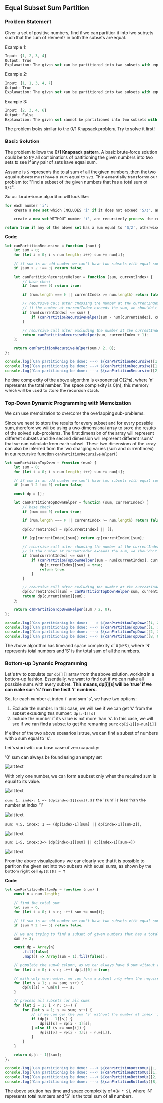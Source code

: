 ## Equal Subset Sum Partition

### Problem Statement

Given a set of positive numbers, find if we can partition it into two subsets such that the sum of elements in both the subsets are equal.

Example 1:

```js
Input: {1, 2, 3, 4}
Output: True
Explanation: The given set can be partitioned into two subsets with equal sum: {1, 4} and {2, 3}
```

Example 2:

```js
Input: {1, 1, 3, 4, 7}
Output: True
Explanation: The given set can be partitioned into two subsets with equal sum: {1, 3, 4} and {1, 7}
```

Example 3:

```js
Input: {2, 3, 4, 6}
Output: False
Explanation: The given set cannot be partitioned into two subsets with equal sum.
```

The problem looks similar to the 0/1 Knapsack problem. Try to solve it first!

### Basic Solution

The problem follows the **0/1 Knapsack pattern**. A basic brute-force solution could be to try all combinations of partitioning the given numbers into two sets to see if any pair of sets have equal sum.

Assume is `S` represents the total sum of all the given numbers, then the two equal subsets must have a sum equal to `S/2`. This essentially transforms our problem to: "Find a subset of the given numbers that has a total sum of `S/2`".

So our brute-force algorithm will look like:

```js
for each number 'i':
    create a new set which INCLUDES 'i' if it does not exceed 'S/2', and recursively process the remaining numbers.

    create a new set WITHOUT number 'i', and recursively process the remaining items

return true if any of the above set has a sum equal to 'S/2', otherwise return false;
```

**Code**:

```js
let canPartitionRecursive = function (num) {
    let sum = 0;
    for (let i = 0; i < num.length; i++) sum += num[i];

    // if sum is an odd number we can't have two subsets with equal sum
    if (sum % 2 !== 0) return false;

    let canPartitionRecursiveHelper = function (sum, currentIndex) {
        // base check
        if (sum === 0) return true;

        if (num.length === 0 || currentIndex >= num.length) return false;

        // recursive call after choosing the number at the currentIndex
        // if the number at currentIndex exceeds the sum, we shouldn't process this
        if (num[currentIndex] <= sum) {
            if (canPartitionRecursiveHelper(sum - num[currentIndex], currentIndex + 1)) return true;
        }

        // recursive call after excluding the number at the currentIndex
        return canPartitionRecursiveHelper(sum, currentIndex + 1);
    };

    return canPartitionRecursiveHelper(sum / 2, 0);
};

console.log(`Can partitioning be done: ---> ${canPartitionRecursive([1, 2, 3, 4])}`);
console.log(`Can partitioning be done: ---> ${canPartitionRecursive([1, 1, 3, 4, 7])}`);
console.log(`Can partitioning be done: ---> ${canPartitionRecursive([2, 3, 4, 6])}`);
```

he time complexity of the above algorithm is exponential O(2^n), where ‘n’ represents the total number. The space complexity is O(n), this memory which will be used to store the recursion stack.

### Top-Down Dynamic Programming with Memoization

We can use memoization to overcome the overlapping sub-problems.

Since we need to store the results for every subset and for every possible sum, therefore we will be using a two-dimensional array to store the results of the solved sub-problems. The first dimension of the array will represent different subsets and the second dimension will represent different ‘sums’ that we can calculate from each subset. These two dimensions of the array can also be inferred from the two changing values (sum and currentIndex) in our recursive function `canPartitionRecursiveHelper()`

```js
let canPartitionTopDown = function (num) {
    let sum = 0;
    for (let i = 0; i < num.length; i++) sum += num[i];

    // if sum is an odd number we can't have two subsets with equal sum
    if (sum % 2 !== 0) return false;

    const dp = [];

    let canPartitionTopDownHelper = function (sum, currentIndex) {
        // base check
        if (sum === 0) return true;

        if (num.length === 0 || currentIndex >= num.length) return false;

        dp[currentIndex] = dp[currentIndex] || [];

        if (dp[currentIndex][sum]) return dp[currentIndex][sum];

        // recursive call after choosing the number at the currentIndex
        // if the number at currentIndex exceeds the sum, we shouldn't process this
        if (num[currentIndex] <= sum) {
            if (canPartitionTopDownHelper(sum - num[currentIndex], currentIndex + 1)) {
                dp[currentIndex][sum] = true;
                return true;
            }
        }

        // recursive call after excluding the number at the currentIndex
        dp[currentIndex][sum] = canPartitionTopDownHelper(sum, currentIndex + 1);
        return dp[currentIndex][sum];
    };

    return canPartitionTopDownHelper(sum / 2, 0);
};

console.log(`Can partitioning be done: ---> ${canPartitionTopDown([1, 2, 3, 4])}`);
console.log(`Can partitioning be done: ---> ${canPartitionTopDown([1, 1, 3, 4, 7])}`);
console.log(`Can partitioning be done: ---> ${canPartitionTopDown([2, 3, 4, 6])}`);
console.log(`Can partitioning be done: ---> ${canPartitionTopDown([8, 8, 2])}`);
```

The above algorithm has time and space complexity of `O(N*S)`, where ‘N’ represents total numbers and ‘S’ is the total sum of all the numbers.

### Bottom-up Dynamic Programming

Let's try to populate our `dp[][]` array from the above solution, working in a bottom-up fashion. Essentially, we want to find out if we can make all possible sums with every subset. **This means, dp[i][s] will be 'true' if we can make sum 's' from the firstt 'i' numbers.**

So, for each number at index 'i' and sum 's', we have two options:

1. Exclude the number. In this case, we will see if we can get ‘s’ from the subset excluding this number: `dp[i-1][s]`
2. Include the number if its value is not more than 's'. In this case, we will see if we can find a subset to get the remaining sum: `dp[i-1][s-num[i]]`

If either of the two above scenarios is true, we can find a subset of numbers with a sum equal to 's'.

Let's start with our base case of zero capacity:

'0' sum can always be found using an empty set

![alt text](https://imgur.com/Vw5RW6F.png 'Equal subset Partition zero sum')

With only one number, we can form a subset only when the required sum is equal to its value.

![alt text](https://imgur.com/PiayVKG.png 'Equal subset Partition one number')

`sum: 1, index: 1 => (dp[index-1][sum])`, as the 'sum' is less than the number at index '1'

![alt text](https://imgur.com/YtOKAxC.png 'Equal subset Partition first element')

`sum: 4,5, index: 1 => (dp[index-1][sum] || dp[index-1][sum-2])`,

![alt text](https://imgur.com/r6tv3EZ.png 'Equal subset Partition first row')

`sum: 1-5, index:3=> (dp[index-1][sum] || dp[index-1][sum-4])`

![alt text](https://imgur.com/XPRtAXa.png 'Equal subset Partition full table')

From the above visualizations, we can clearly see that it is possible to partition the given set into two subsets with equal sums, as shown by the bottom right cell `dp[3][5] = T`

**Code**:

```js
let canPartitionBottomUp = function (num) {
    const n = num.length;

    // find the total sum
    let sum = 0;
    for (let i = 0; i < n; i++) sum += num[i];

    // if sum is an odd number we can't have two subsets with equal sum
    if (sum % 2 !== 0) return false;

    // we are trying to find a subset of given numbers that has a total of 'sum/2'
    sum /= 2;

    const dp = Array(n)
        .fill(false)
        .map(() => Array(sum + 1).fill(false));

    // populate the sum=0 column, as we can always have 0 sum without any element.
    for (let i = 0; i < n; i++) dp[i][0] = true;

    // with only one number, we can form a subset only when the required sum is equal to its value
    for (let s = 1; s <= sum; s++) {
        dp[0][s] = num[0] === s;
    }

    // process all subsets for all sums
    for (let i = 1; i < n; i++) {
        for (let s = 1; s <= sum; s++) {
            // if we can get the sum 's' without the number at index 'i'
            if (dp[i - 1][s]) {
                dp[i][s] = dp[i - 1][s];
            } else if (s >= num[i]) {
                dp[i][s] = dp[i - 1][s - num[i]];
            }
        }
    }

    return dp[n - 1][sum];
};

console.log(`Can partitioning be done: ---> ${canPartitionBottomUp([1, 2, 3, 4])}`);
console.log(`Can partitioning be done: ---> ${canPartitionBottomUp([1, 1, 3, 4, 7])}`);
console.log(`Can partitioning be done: ---> ${canPartitionBottomUp([2, 3, 4, 6])}`);
console.log(`Can partitioning be done: ---> ${canPartitionBottomUp([8, 8, 2])}`);
```

The above solution has time and space complexity of `O(N * S)`, where 'N' represents total numbers and 'S' is the total sum of all numbers.
